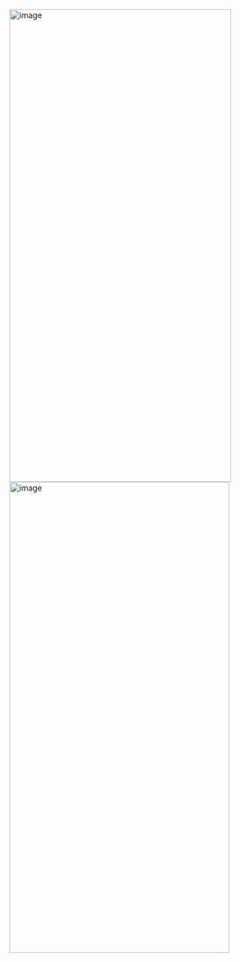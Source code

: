 <img width="396" height="842" alt="image" src="https://github.com/user-attachments/assets/a5c22ee6-c7dc-4c4e-a1e8-61d44a80b71c" />
<img width="393" height="839" alt="image" src="https://github.com/user-attachments/assets/f79c19fe-e30c-42ca-ad82-d3a2532139c6" />
